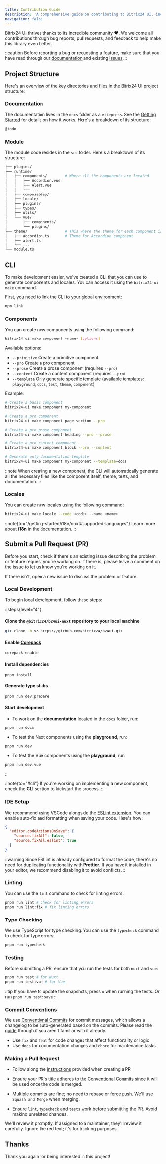 ```yaml
---
title: Contribution Guide
description: 'A comprehensive guide on contributing to Bitrix24 UI, including project structure, development workflow, and best practices.'
navigation: false
---
```


Bitrix24 UI thrives thanks to its incredible community ❤️. We welcome all contributions through bug reports, pull requests, and feedback to help make this library even better.

::caution
Before reporting a bug or requesting a feature, make sure that you have read through our [documentation](https://bitrix24.github.io/b24ui/) and existing [issues](https://github.com/bitrix24/b24ui/issues?q=is%3Aissue%20is%3Aopen%20sort%3Aupdated-desc%20label%3Av3).
::

## Project Structure

Here's an overview of the key directories and files in the Bitrix24 UI project structure:

### Documentation

The documentation lives in the `docs` folder as a `vitepress`. See the [Getting Started](https://vitepress.dev/guide/getting-started) for details on how it works. Here's a breakdown of its structure:

```bash
@todo
```

### Module

The module code resides in the `src` folder. Here's a breakdown of its structure:

```bash
├── plugins/
├── runtime/
│   ├── components/        # Where all the components are located
│   │   ├── Accordion.vue
│   │   ├── Alert.vue
│   │   └── ...
│   ├── composables/
│   ├── locale/
│   ├── plugins/
│   ├── types/
│   ├── utils/
│   └── vue/
│       ├── components/
│       └── plugins/
├── theme/                 # This where the theme for each component is located
│   ├── accordion.ts       # Theme for Accordion component
│   ├── alert.ts
│   └── ...
└── module.ts
```

## CLI

To make development easier, we've created a CLI that you can use to generate components and locales. You can access it using the `bitrix24-ui make` command.

First, you need to link the CLI to your global environment:

```sh
npm link
```

### Components

You can create new components using the following command:

```sh
bitrix24-ui make component <name> [options]
```

Available options:

- `--primitive` Create a primitive component
- `--pro` Create a pro component
- `--prose` Create a prose component (requires `--pro`)
- `--content` Create a content component (requires `--pro`)
- `--template` Only generate specific template (available templates: `playground`, `docs`, `test`, `theme`, `component`)

Example:

```sh
# Create a basic component
bitrix24-ui make component my-component

# Create a pro component
bitrix24-ui make component page-section --pro

# Create a pro prose component
bitrix24-ui make component heading --pro --prose

# Create a pro content component
bitrix24-ui make component block --pro --content

# Generate only documentation template
bitrix24-ui make component my-component --template=docs
```

::note
When creating a new component, the CLI will automatically generate all the necessary files like the component itself, theme, tests, and documentation.
::

### Locales

You can create new locales using the following command:

```sh
bitrix24-ui make locale --code <code> --name <name>
```

::note{to="/getting-started/i18n/nuxt#supported-languages"}
Learn more about **i18n** in the documentation.
::

## Submit a Pull Request (PR)

Before you start, check if there's an existing issue describing the problem or feature request you're working on. If there is, please leave a comment on the issue to let us know you're working on it.

If there isn't, open a new issue to discuss the problem or feature.

### Local Development

To begin local development, follow these steps:

::steps{level="4"}

#### Clone the `@bitrix24/b24ui-nuxt` repository to your local machine

```sh
git clone -b v3 https://github.com/bitrix24/b24ui.git
```

#### Enable [Corepack](https://github.com/nodejs/corepack)

```sh
corepack enable
```

#### Install dependencies

```sh
pnpm install
```

#### Generate type stubs

```sh
pnpm run dev:prepare
```

#### Start development

- To work on the **documentation** located in the `docs` folder, run:

```sh
pnpm run docs
```

- To test the Nuxt components using the **playground**, run:

```sh
pnpm run dev
```

- To test the Vue components using the **playground**, run:

```sh
pnpm run dev:vue
```

::

::note{to="#cli"}
If you're working on implementing a new component, check the **CLI** section to kickstart the process.
::

### IDE Setup

We recommend using VSCode alongside the [ESLint extension](https://marketplace.visualstudio.com/items?itemName=dbaeumer.vscode-eslint). You can enable auto-fix and formatting when saving your code. Here's how:

```json
{
  "editor.codeActionsOnSave": {
    "source.fixAll": false,
    "source.fixAll.eslint": true
  }
}
```

::warning
Since ESLint is already configured to format the code, there's no need for duplicating functionality with **Prettier**. If you have it installed in your editor, we recommend disabling it to avoid conflicts.
::

### Linting

You can use the `lint` command to check for linting errors:

```sh
pnpm run lint # check for linting errors
pnpm run lint:fix # fix linting errors
```

### Type Checking

We use TypeScript for type checking. You can use the `typecheck` command to check for type errors:

```sh
pnpm run typecheck
```

### Testing

Before submitting a PR, ensure that you run the tests for both `nuxt` and `vue`:

```sh
pnpm run test # for Nuxt
pnpm run test:vue # for Vue
```

::tip
If you have to update the snapshots, press `u` when running the tests. Or run `pnpm run test:save`
::

### Commit Conventions

We use [Conventional Commits](https://www.conventionalcommits.org/) for commit messages, which allows a changelog to be auto-generated based on the commits. Please read the [guide](https://www.conventionalcommits.org/en/v1.0.0/#summary) through if you aren't familiar with it already.

- Use `fix` and `feat` for code changes that affect functionality or logic
- Use `docs` for documentation changes and `chore` for maintenance tasks

### Making a Pull Request

- Follow along the [instructions](https://github.com/bitrix24/b24ui/blob/.github/PULL_REQUEST_TEMPLATE.md?plain=1) provided when creating a PR

- Ensure your PR's title adheres to the [Conventional Commits](https://www.conventionalcommits.org/) since it will be used once the code is merged.

- Multiple commits are fine; no need to rebase or force push. We'll use `Squash and Merge` when merging.

- Ensure `lint`, `typecheck` and `tests` work before submitting the PR. Avoid making unrelated changes.

We'll review it promptly. If assigned to a maintainer, they'll review it carefully. Ignore the red text; it's for tracking purposes.

## Thanks

Thank you again for being interested in this project!

